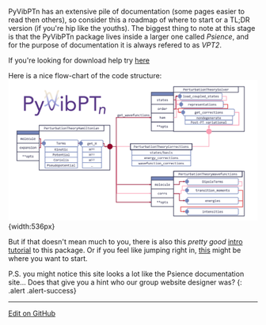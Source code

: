 PyVibPTn has an extensive pile of documentation (some pages easier to read then others),
so consider this a roadmap of where to start or a TL;DR version (if you're hip like the youths).
The biggest thing to note at this stage is that the PyVibPTn package lives inside a larger one called _Psience_,
and for the purpose of documentation it is always refered to as _VPT2_.

If you're looking for download help try [here](https://mccoygroup.github.io/Psience/)

Here is a nice flow-chart of the code structure:
![VPT-flowchart](vpt_codeflow.png){width:536px}

But if that doesn't mean much to you, there is also this _pretty good_ [intro tutorial](https://mccoygroup.github.io/Psience/AnneDocs.html) to this package.
Or if you feel like jumping right in, [this](https://mccoygroup.github.io/Psience/Psience/VPT2.html) might be where you want to start.

P.S. you might notice this site looks a lot like the Psience documentation site... Does that give you a hint who our group website designer was?
{: .alert .alert-success}

---
[Edit on GitHub](https://github.com/McCoyGroup/References/edit/gh-pages/McCoy%20Group%20Code%20Academy/PyVibPackages/PyVibPTn.md)
